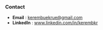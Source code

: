 
### Contact

- **Email**    : kerembuekrue@gmail.com
- **LinkedIn** : www.linkedin.com/in/kerembkr


